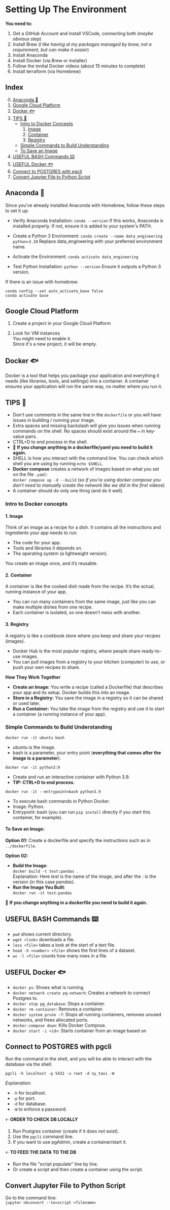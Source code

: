 # Setting Up The Environment

**You need to:**
1. Get a GitHub Account and install VSCode, connecting both (*maybe obvious step*)
2. Install Brew (*I like having al my packages managed by brew, not a requirement, but can make it easier*)
3. Install Anaconda
4. Install Docker (via Brew or installer)
5. Follow the innital Docker videos (about 15 minutes to complete)
6. Install terraform (via Homebrew)

## Index
0. [Anaconda 🐍](#anaconda-🐍)
1. [Google Cloud Platform](#google-cloud-platform)
2. [Docker 🐟](#docker-🐟)
3. [TIPS 🔔](#tips-🔔)
   - [Intro to Docker Concepts](#intro-to-docker-concepts)
     1. [Image](#1-image)
     2. [Container](#2-container)
     3. [Registry](#3-registry)
   - [Simple Commands to Build Understanding](#simple-commands-to-build-understanding)
   - [To Save an Image](#to-save-an-image)
4. [USEFUL BASH Commands ⌨️](#useful-bash-commands-⌨️)
5. [USEFUL Docker 🐟](#useful-docker-🐟)
6. [Connect to POSTGRES with pgcli](#connect-to-postgres-with-pgcli)
7. [Convert Jupyter File to Python Script](#convert-jupyter-file-to-python-script)



## Anaconda 🐍


Since you’ve already installed Anaconda with Homebrew, follow these steps to set it up:
- Verify Anaconda Installation:
`conda --version`
If this works, Anaconda is installed properly. If not, ensure it is added to your system's PATH.

- Create a Python 3 Environment:
`conda create --name data_engineering python=3.10`
Replace data_engineering with your preferred environment name.

- Activate the Environment:
`conda activate data_engineering`


- Test Python Installation:
`python --version`
Ensure it outputs a Python 3 version.

If there is an issue with homebrew:

````
conda config --set auto_activate_base false
conda activate base
````


## Google Cloud Platform

1. Create a project in your Google Cloud Platform

2. Look for VM instances  
   You might need to enable it.  
   Since it's a new project, it will be empty.

## Docker 🐟

Docker is a tool that helps you package your application and everything it needs (like libraries, tools, and settings) into a container. A container ensures your application will run the same way, no matter where you run it.

## TIPS 🔔
- Don't use comments in the same line in the `dockerfile` or you will have issues in building / running your image.
- Extra spaces and missing backslash will give you issues when running commands on the shell. No spaces should exist around the `=` in key-value pairs.
- CTRL+D to end process in the shell.
- 🚨 **If you change anything in a dockerfile/yaml you need to build it again.**
- SHELL is how you interact with the command line. You can check which shell you are using by running `echo $SHELL`.
- **Docker compose** creates a network of images based on what you set on the file `.yaml`:  
  `docker compose up -d --build`
(*so if you're using docker compose you don't need to manually create the network like we did in the first videos*)
- A container should do only one thing (and do it well).

### Intro to Docker concepts

#### 1. Image
Think of an image as a recipe for a dish. It contains all the instructions and ingredients your app needs to run:
- The code for your app.
- Tools and libraries it depends on.
- The operating system (a lightweight version).

You create an image once, and it’s reusable.

#### 2. Container
A container is like the cooked dish made from the recipe. It’s the actual, running instance of your app.
- You can run many containers from the same image, just like you can make multiple dishes from one recipe.
- Each container is isolated, so one doesn’t mess with another.

#### 3. Registry
A registry is like a cookbook store where you keep and share your recipes (images).
- Docker Hub is the most popular registry, where people share ready-to-use images.
- You can pull images from a registry to your kitchen (computer) to use, or push your own recipes to share.

**How They Work Together**
- **Create an Image:** You write a recipe (called a Dockerfile) that describes your app and its setup. Docker builds this into an image.
- **Store in a Registry:** You save the image in a registry so it can be shared or used later.
- **Run a Container:** You take the image from the registry and use it to start a container (a running instance of your app).

### Simple Commands to Build Understanding

`docker run -it ubuntu bash`  
- ubuntu is the image.  
- bash is a parameter, your entry point (**everything that comes after the image is a parameter**).

`docker run -it python3:9`  
- Create and run an interactive container with Python 3.9.  
- **TIP: CTRL+D to end process.**

`docker run -it --entrypoint=bash python3.9`  
- To execute bash commands in Python Docker.  
- Image: Python.  
- Entrypoint: bash (you can run `pip install` directly if you start this container, for example).

#### **To Save an Image:**

**Option 01:** Create a dockerfile and specify the instructions such as in `../dockerfile`.

**Option 02:**  
- **Build the Image**:  
  `docker build -t test:pandas .`  
  Explanation: Here *test* is the name of the image, and after the *:* is the version (in this case *pandas*).  
- **Run the Image You Built**:  
  `docker run -it test:pandas`

🚨 **If you change anything in a dockerfile you need to build it again.**

## USEFUL BASH Commands ⌨️

- `pwd` shows current directory.
- `wget <link>` downloads a file.
- `less <file>` takes a look at the start of a text file.
- `head -h <number> <file>` shows the first <number> lines of a dataset.
- `wc -l <file>` counts how many rows in a file.

## USEFUL Docker 🐟

- `docker ps`: Shows what is running.
- `docker network create pq-network`: Creates a network to connect Postgres to.
- `docker stop pg_database`: Stops a container.
- `docker rm container`: Removes a container.
- `docker system prune -f`: Stops all running containers, removes unused networks, and frees allocated ports.
- `docker-compose down`: Kills Docker Compose.
- `docker start -i <id>`: Starts container from an image based on <id>

## Connect to POSTGRES with pgcli

Run the command in the shell, and you will be able to interact with the database via the shell:

`pgcli -h localhost -p 5432 -u root -d ny_taxi -W`

*Explanation:*  
- `-h` for localhost.  
- `-p` for port.  
- `-d` for database.  
- `-W` to enforce a password.

🡠 **ORDER TO CHECK DB LOCALLY**
1. Run Postgres container (create if it does not exist).
2. Use the `pgcli` command line.
3. If you want to use pgAdmin, create a container/start it.

🡠 **TO FEED THE DATA TO THE DB**
- Run the file "script populate" line by line.
- Or create a script and then create a container using the script.

## Convert Jupyter File to Python Script

Go to the command line:  
`jupyter nbconvert --to=script <filename>`

